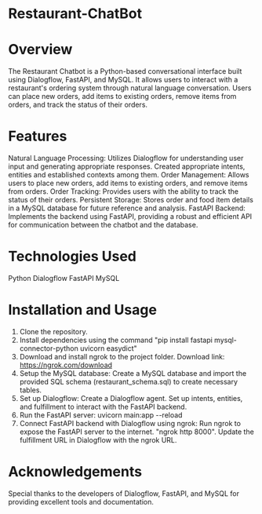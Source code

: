 # Restaurant-ChatBot
# Overview
 The Restaurant Chatbot is a Python-based conversational interface built using Dialogflow, FastAPI, and MySQL. It allows users to interact with a restaurant's ordering system through natural language conversation. Users can place new orders, add items to existing orders, remove items from orders, and track the status of their orders.
# Features
 Natural Language Processing: Utilizes Dialogflow for understanding user input and generating appropriate responses. Created appropriate intents, entities and established contexts among them.
 Order Management: Allows users to place new orders, add items to existing orders, and remove items from orders.
 Order Tracking: Provides users with the ability to track the status of their orders.
 Persistent Storage: Stores order and food item details in a MySQL database for future reference and analysis.
 FastAPI Backend: Implements the backend using FastAPI, providing a robust and efficient API for communication between the chatbot and the database.
 # Technologies Used
 Python
 Dialogflow
 FastAPI
 MySQL
# Installation and Usage
 1. Clone the repository.
 2. Install dependencies using the command "pip install fastapi mysql-connector-python uvicorn easydict"
 3. Download and install ngrok to the project folder. Download link: https://ngrok.com/download
 4. Setup the MySQL database: Create a MySQL database and import the provided SQL schema (restaurant_schema.sql) to create necessary tables.
 5. Set up Dialogflow: Create a Dialogflow agent. Set up intents, entities, and fulfillment to interact with the FastAPI backend.
 6. Run the FastAPI server: uvicorn main:app --reload
 7. Connect FastAPI backend with Dialogflow using ngrok: Run ngrok to expose the FastAPI server to the internet. "ngrok http 8000". Update the fulfillment URL in Dialogflow with the ngrok URL.
# Acknowledgements
Special thanks to the developers of Dialogflow, FastAPI, and MySQL for providing excellent tools and documentation.

